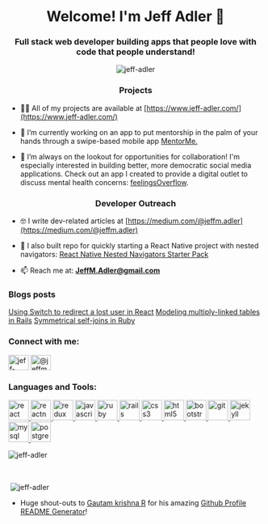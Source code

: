 <h1 align="center">Welcome! I'm Jeff Adler 👋 </h1>
<h3 align="center">Full stack web developer building apps that people love with code that people understand!</h3>

<p align="center"> <img src="https://komarev.com/ghpvc/?username=jeff-adler" alt="jeff-adler" /> </p>

<h3 align="center">Projects</h3>

- 👨‍💻 All of my projects are available at [https://www.jeff-adler.com/](https://www.jeff-adler.com/)

- 📱 I’m currently working on an app to put mentorship in the palm of your hands through a swipe-based mobile app [MentorMe.](https://www.jeff-adler.com/project/2020-10-05-mentorme)

- 🙏 I’m always on the lookout for opportunities for collaboration! I'm especially interested in building better, more democratic social media applications. Check out an app I created to provide a digital outlet to discuss mental health concerns: [feelingsOverflow](https://www.jeff-adler.com/project/2020-09-13-feelingsoverflow).

<h3 align="center">Developer Outreach</h3>

- 🤓 I write dev-related articles at [https://medium.com/@jeffm.adler](https://medium.com/@jeffm.adler)

- 🚄 I also built repo for quickly starting a React Native project with nested navigators: [React Native Nested Navigators Starter Pack](https://github.com/Jeff-Adler/react-native-navigation-example)

- 📫 Reach me at: **JeffM.Adler@gmail.com**

### Blogs posts

<!-- BLOG-POST-LIST:START -->

[Using Switch to redirect a lost user in React](https://medium.com/@jeffm.adler/using-switch-and-react-router-to-create-a-catch-all-404-message-e6c5ac760152)
[Modeling multiply-linked tables in Rails](https://medium.com/@jeffm.adler/modeling-multiply-linked-tables-in-rails-with-source-b3b0137d0179)
[Symmetrical self-joins in Ruby](https://medium.com/@jeffm.adler/using-symmetrical-self-joins-in-ruby-to-build-a-thesaurus-f3760167d00e)

<!-- BLOG-POST-LIST:END -->

<p align="left">
<h3 align="left">Connect with me:</h3>
<a href="https://linkedin.com/in/jeff-adler-8a5400157/" target="blank"><img align="center" src="https://cdn.jsdelivr.net/npm/simple-icons@3.0.1/icons/linkedin.svg" alt="jeff-adler-8a5400157/" height="30" width="40" /></a>
<a href="https://medium.com/@jeffm.adler" target="blank"><img align="center" src="https://cdn.jsdelivr.net/npm/simple-icons@3.0.1/icons/medium.svg" alt="@jeffm.adler" height="30" width="40" /></a>
</p>

<h3 align="left">Languages and Tools:</h3>
<p align="left">  <a href="https://reactjs.org/" target="_blank"> <img src="https://devicons.github.io/devicon/devicon.git/icons/react/react-original-wordmark.svg" alt="react" width="40" height="40"/> </a> <a href="https://reactnative.dev/" target="_blank"> <img src="https://reactnative.dev/img/header_logo.svg" alt="reactnative" width="40" height="40"/> </a> <a href="https://redux.js.org" target="_blank"> <img src="https://devicons.github.io/devicon/devicon.git/icons/redux/redux-original.svg" alt="redux" width="40" height="40"/> </a><a href="https://developer.mozilla.org/en-US/docs/Web/JavaScript" target="_blank"> <img src="https://devicons.github.io/devicon/devicon.git/icons/javascript/javascript-original.svg" alt="javascript" width="40" height="40"/> </a> <a href="https://www.ruby-lang.org/en/" target="_blank"> <img src="https://devicons.github.io/devicon/devicon.git/icons/ruby/ruby-original-wordmark.svg" alt="ruby" width="40" height="40"/> </a> <a href="https://rubyonrails.org" target="_blank"> <img src="https://devicons.github.io/devicon/devicon.git/icons/rails/rails-original-wordmark.svg" alt="rails" width="40" height="40"/> </a>  <a href="https://www.w3schools.com/css/" target="_blank"> <img src="https://devicons.github.io/devicon/devicon.git/icons/css3/css3-original-wordmark.svg" alt="css3" width="40" height="40"/> </a>  <a href="https://www.w3.org/html/" target="_blank"> <img src="https://devicons.github.io/devicon/devicon.git/icons/html5/html5-original-wordmark.svg" alt="html5" width="40" height="40"/> </a> <a href="https://getbootstrap.com" target="_blank"> <img src="https://devicons.github.io/devicon/devicon.git/icons/bootstrap/bootstrap-plain.svg" alt="bootstrap" width="40" height="40"/> </a><a href="https://git-scm.com/" target="_blank"> <img src="https://www.vectorlogo.zone/logos/git-scm/git-scm-icon.svg" alt="git" width="40" height="40"/> </a>  <a href="https://jekyllrb.com/" target="_blank"> <img src="https://www.vectorlogo.zone/logos/jekyllrb/jekyllrb-icon.svg" alt="jekyll" width="40" height="40"/> </a> <a href="https://www.mysql.com/" target="_blank"> <img src="https://devicons.github.io/devicon/devicon.git/icons/mysql/mysql-original-wordmark.svg" alt="mysql" width="40" height="40"/> </a> <a href="https://www.postgresql.org" target="_blank"> <img src="https://devicons.github.io/devicon/devicon.git/icons/postgresql/postgresql-original-wordmark.svg" alt="postgresql" width="40" height="40"/> </a> </p>

<p><img align="center" src="https://github-readme-stats.vercel.app/api/top-langs/?username=jeff-adler&layout=compact" alt="jeff-adler" /></p> </br>

<p>&nbsp;<img align="center" src="https://github-readme-stats.vercel.app/api?username=jeff-adler&show_icons=true" alt="jeff-adler" /></p>

- Huge shout-outs to <a href="https://github.com/gautamkrishnar" target="_blank">
  Gautam krishna R</a> for his amazing <a href="https://rahuldkjain.github.io/gh-profile-readme-generator/" target="_blank">Github Profile README Generator</a>!
